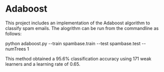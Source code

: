# Adaboost

This project includes an implementation of the Adaboost algorithm to classify spam emails. The alogrithm can be run from the commandline as follows:

python adaboost.py --train spambase.train  --test spambase.test --numTrees 1

This method obtained a 95.6% classification accuracy using 171 weak learners and a learning rate of 0.65.
